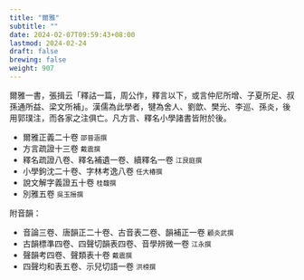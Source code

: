 ```yaml
---
title: "爾雅"
subtitle: ""
date: 2024-02-07T09:59:43+08:00
lastmod: 2024-02-24
draft: false
brewing: false
weight: 907
---
```



爾雅一書，張揖云「釋詁一篇，周公作，釋言以下，或言仲尼所增、子夏所足、叔孫通所益、梁文所補」。漢儒為此學者，犍為舍人、劉歆、樊光、李巡、孫炎，後用郭璞注，而各家之注俱亡。凡方言、釋名小學諸書皆附於後。

- 爾雅正義二十卷 <small>邵晉涵撰</small>
- 方言疏證十三卷 <small>戴震撰</small>
- 釋名疏證八卷、釋名補遺一卷、續釋名一卷 <small>江艮庭撰</small>
- 小學鉤沈二十卷、字林考逸八卷 <small>任大椿撰</small>
- 說文解字義證五十卷 <small>桂馥撰</small>
- 別雅五卷 <small>吳玉搢撰</small>

附音韻：

- 音論三卷、唐韻正二十卷、古音表二卷、韻補正一卷 <small>顧炎武撰</small>
- 古韻標準四卷、四聲切韻表四卷、音學辨微一卷 <small>江永撰</small>
- 聲韻考四卷、聲類表十卷 <small>戴震撰</small>
- 四聲均和表五卷、示兒切語一卷 <small>洪榜撰</small>